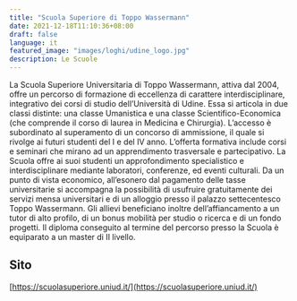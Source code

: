 ```yaml
---
title: "Scuola Superiore di Toppo Wassermann"
date: 2021-12-18T11:10:36+08:00
draft: false
language: it
featured_image: "images/loghi/udine_logo.jpg"
description: Le Scuole
---
```


La Scuola Superiore Universitaria di Toppo Wassermann, attiva dal 2004, offre un percorso di formazione di eccellenza di carattere interdisciplinare, integrativo dei corsi di studio dell’Università di Udine. Essa si articola in due classi distinte: una classe Umanistica e una classe Scientifico-Economica (che comprende il corso di laurea in Medicina e Chirurgia).
L’accesso è subordinato al superamento di un concorso di ammissione, il quale si rivolge ai futuri studenti del I e del IV anno.
L’offerta formativa include corsi e seminari che mirano ad un apprendimento trasversale e partecipativo.
La Scuola offre ai suoi studenti un approfondimento specialistico e interdisciplinare mediante laboratori, conferenze, ed eventi culturali. Da un punto di vista economico, all’esonero dal pagamento delle tasse universitarie si accompagna la possibilità di usufruire gratuitamente dei servizi mensa universitari e di un alloggio presso il palazzo settecentesco Toppo Wassermann. Gli allievi beneficiano inoltre dell’affiancamento a un tutor di alto profilo, di un bonus mobilità per studio o ricerca e di un fondo progetti.
Il diploma conseguito al termine del percorso presso la Scuola è equiparato a un master di II livello.

## Sito

[https://scuolasuperiore.uniud.it/](https://scuolasuperiore.uniud.it/)

